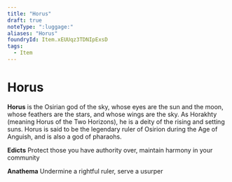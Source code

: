 ```yaml
---
title: "Horus"
draft: true
noteType: ":luggage:"
aliases: "Horus"
foundryId: Item.xEUUqz3TDNIpExsD
tags:
  - Item
---
```


# Horus

**Horus** is the Osirian god of the sky, whose eyes are the sun and the moon, whose feathers are the stars, and whose wings are the sky. As Horakhty (meaning Horus of the Two Horizons), he is a deity of the rising and setting suns. Horus is said to be the legendary ruler of Osirion during the Age of Anguish, and is also a god of pharaohs.

**Edicts** Protect those you have authority over, maintain harmony in your community

**Anathema** Undermine a rightful ruler, serve a usurper
